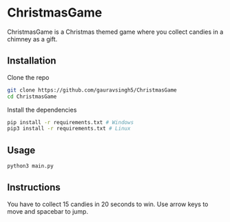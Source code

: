 # ChristmasGame

ChristmasGame is a Christmas themed game where you collect candies in a chimney as a gift.

## Installation

Clone the repo

```bash
git clone https://github.com/gauravsingh5/ChristmasGame
cd ChristmasGame
```

Install the dependencies
```bash
pip install -r requirements.txt # Windows
pip3 install -r requirements.txt # Linux
```

## Usage
```bash
python3 main.py
```
## Instructions
You have to collect 15 candies in 20 seconds to win. Use arrow keys to move and spacebar to jump.
